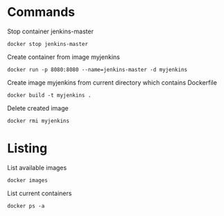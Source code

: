 # Commands
Stop container jenkins-master

`docker stop jenkins-master`

Create container from image myjenkins

`docker run -p 8080:8080 --name=jenkins-master -d myjenkins`

Create image myjenkins from current directory which contains Dockerfile

`docker build -t myjenkins .`

Delete created image

`docker rmi myjenkins`

# Listing
List available images

`docker images`

List current containers

`docker ps -a`

